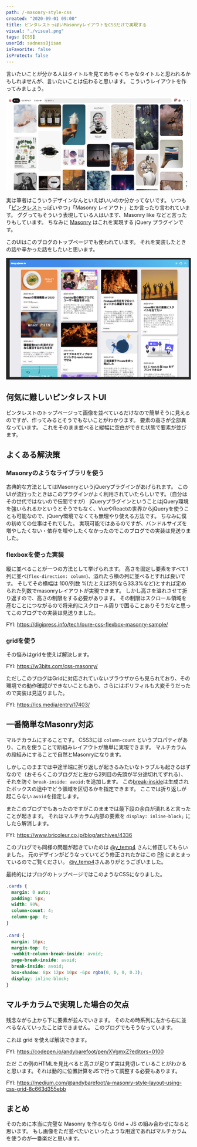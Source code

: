 ```yaml
---
path: /-masonry-style-css
created: "2020-09-01 09:00"
title: ピンタレストっぽいMasonryレイアウトをCSSだけで実現する
visual: "./visual.png"
tags: [CSS]
userId: sadnessOjisan
isFavorite: false
isProtect: false
---
```


言いたいことが分かる人はタイトルを見てめちゃくちゃなタイトルと思われるかもしれませんが、言いたいことは伝わると思います。
こういうレイアウトを作ってみましょう。

![ピンタレストのトップページ](./pintarest.png)

実は筆者はこういうデザインなんといえばいいのか分かってないです。
いつも「[ピンタレスト](https://www.pinterest.jp/)っぽいやつ」「Masonry レイアウト」とか言ったり言われています。
ググってもそういう表現している人はいます、Masonry like などと言ったりもしています。
ちなみに [Masonry](https://masonry.desandro.com/) はこれを実現する jQuery プラグインです。

このUIはこのブログのトップページでも使われています。
それを実装したときの話や辛かった話をしたいと思います。

![blogのトップページ](./blogtop.png)

## 何気に難しいピンタレストUI

ピンタレストのトップページって画像を並べているだけなので簡単そうに見えるのですが、作ってみるとそうでもないことがわかります。
要素の高さが全部異なっています。
これをそのまま並べると縦幅に空白ができた状態で要素が並びます。

## よくある解決策

### Masonryのようなライブラリを使う

古典的な方法としてはMasonryというjQueryプラグインがあげられます。
このUIが流行ったときはこのプラグインがよく利用されていたらしいです。（自分はその世代ではないので伝聞ですが）
jQueryプラグインということはjQuery環境を強いられるかというとそうでもなく、VueやReactの世界からjQueryを使うことも可能なので、jQuery環境でなくても無理やり使える方法です。
ちなみに僕の初めての仕事はそれでした。
実現可能ではあるのですが、バンドルサイズを増やしたくない・依存を増やしたくなかったのでこのブログでの実装は見送りました。

### flexboxを使った実装

縦に並べることが一つの方法として挙げられます。
高さを固定し要素をすべて1列に並べ(`flex-direction: column`)、溢れたら横の列に並べるとすれば良いです。
そしてその横幅は 100/列数 %(たとえば3列なら33.3%など)とすれば定められた列数でmasonryレイアウトが実現できます。
しかし高さを溢れさせて折り返すので、高さの制限をする必要があります。
その制限はスクロール領域を産むことにつながるので将来的にスクロール周りで困ることありそうだなと思ってこのブログでの実装は見送りました。

FYI: https://digipress.info/tech/pure-css-flexbox-masonry-sample/

### gridを使う

その悩みはgridを使えば解決します。

FYI: https://w3bits.com/css-masonry/

ただしこのブログはGridに対応されていないブラウザからも見られており、その環境での動作確認ができないこともあり、さらにはポリフィルも大変そうだったので実装は見送りました。

FYI: https://ics.media/entry/17403/

## 一番簡単なMasonry対応

マルチカラムにすることです。
CSS3には `column-count` というプロパティがあり、これを使うことで断組みレイアウトが簡単に実現できます。
マルチカラムの段組みにすることで自然とMasonryになります。

しかしこのままでは中途半端に折り返しが起きるみたいなトラブルも起きるはずなので（おそらくこのブログだと左から2列目の先頭が半分途切れてずれる）、それを防ぐ `break-inside: avoid;`を追加します。
この[break-inside](https://developer.mozilla.org/ja/docs/Web/CSS/break-inside)は生成されたボックスの途中でどう領域を区切るかを指定できます。
ここでは折り返しが起こらない `avoid`を指定します。

またこのブログでもあったのですがこのままでは最下段の余白が潰れると言ったことが起きます。
それはマルチカラム内部の要素を `display: inline-block;` にしたら解消します。

FYI: https://www.bricoleur.co.jp/blog/archives/4336

このブログでも同様の問題が起きていたのは [@y_temp4](https://twitter.com/y_temp4) さんに修正してもらいました。
元のデザインがどうなっていてどう修正されたかはこの [PR](https://github.com/sadnessOjisan/blog.ojisan.io/pull/83) にまとまっているのでご覧ください。
[@y_temp4](https://twitter.com/y_temp4)さんありがとうございました。

最終的にはブログのトップページではこのようなCSSになりました。


```css
.cards {
  margin: 0 auto;
  padding: 5px;
  width: 90%;
  column-count: 4;
  column-gap: 0;
}

.card {
  margin: 16px;
  margin-top: 0;
  -webkit-column-break-inside: avoid;
  page-break-inside: avoid;
  break-inside: avoid;
  box-shadow: 8px 12px 10px -6px rgba(0, 0, 0, 0.3);
  display: inline-block;
}
```

## マルチカラムで実現した場合の欠点

残念ながら上から下に要素が並んでいきます。
そのため時系列に左から右に並べるなんていったことはできません。
このブログでもそうなっています。

これは grid を使えば解決できます。

FYI: https://codepen.io/andybarefoot/pen/XVgmxZ?editors=0100

ただ この例のHTMLを見比べると高さが足りず実は見切レていることがわかると思います。それは動的に位置計算をJSで行って調整する必要もあります。

FYI: https://medium.com/@andybarefoot/a-masonry-style-layout-using-css-grid-8c663d355ebb

## まとめ

そのために本当に完璧な Masonry を作るなら Grid + JS の組み合わせになると思います。
もし画像をただ並べたいといったような用途であればマルチカラムを使うのが一番楽だと思います。